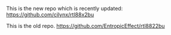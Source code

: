 This is the new repo which is recently updated:
https://github.com/cilynx/rtl88x2bu

This is the old repo. 
https://github.com/EntropicEffect/rtl8822bu

